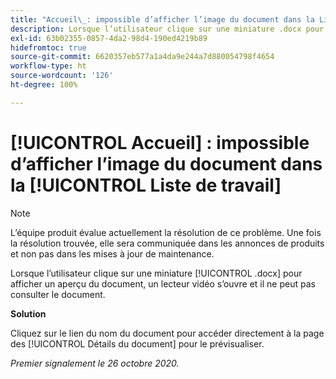 ```yaml
---
title: "Accueil\_: impossible d’afficher l’image du document dans la Liste de travail"
description: Lorsque l’utilisateur clique sur une miniature .docx pour afficher un aperçu du document, un lecteur vidéo s’ouvre et il ne peut pas consulter le document.
exl-id: 63b02355-0857-4da2-98d4-190ed4219b89
hidefromtoc: true
source-git-commit: 6620357eb577a1a4da9e244a7d880054798f4654
workflow-type: ht
source-wordcount: '126'
ht-degree: 100%

---
```


# [!UICONTROL Accueil] : impossible d’afficher l’image du document dans la [!UICONTROL Liste de travail]

<!--Article created by request-->

>[!NOTE]
>
>L’équipe produit évalue actuellement la résolution de ce problème. Une fois la résolution trouvée, elle sera communiquée dans les annonces de produits et non pas dans les mises à jour de maintenance.

Lorsque l’utilisateur clique sur une miniature [!UICONTROL .docx] pour afficher un aperçu du document, un lecteur vidéo s’ouvre et il ne peut pas consulter le document.

**Solution**

Cliquez sur le lien du nom du document pour accéder directement à la page des [!UICONTROL Détails du document] pour le prévisualiser.

_Premier signalement le 26 octobre 2020._
